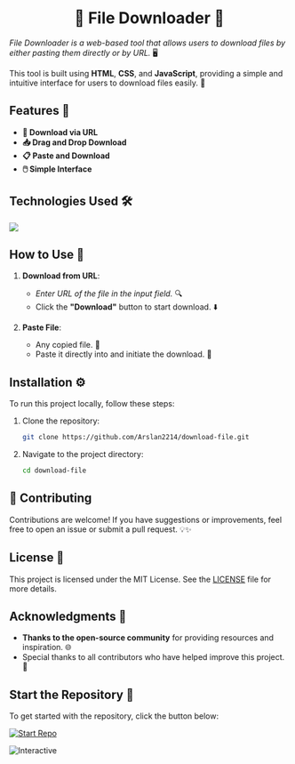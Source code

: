 <div align="center">
  
# 📂 File Downloader 🚀

</div>

*File Downloader is a web-based tool that allows users to download files by either pasting them directly or by URL.* 🖥️

This tool is built using **HTML**, **CSS**, and **JavaScript**, providing a simple and intuitive interface for users to download files easily. 🎨

## Features 🌟

- **🔗 Download via URL**
- **📥 Drag and Drop Download**
- **📋 Paste and Download**
- **🖱️ Simple Interface**

## Technologies Used 🛠️

<img src="https://skillicons.dev/icons?i=html,css,javascript,md," />

## How to Use 📘

1. **Download from URL**:
   - *Enter URL of the file in the input field.* 🔍
   - Click the **"Download"** button to start download. ⬇️

2. **Paste File**:
   - Any copied file. 📄
   - Paste it directly into and initiate the download. 📂

## Installation ⚙️

To run this project locally, follow these steps:

1. Clone the repository:
   ```bash
   git clone https://github.com/Arslan2214/download-file.git
   ```

2. Navigate to the project directory:
   ```bash
   cd download-file
   ```

## 🤝 Contributing

Contributions are welcome! If you have suggestions or improvements, feel free to open an issue or submit a pull request. 💡✨

## License 📜

This project is licensed under the MIT License. See the [LICENSE](LICENSE) file for more details.

## Acknowledgments 🙏

- **Thanks to the open-source community** for providing resources and inspiration. 🌐
- Special thanks to all contributors who have helped improve this project. 👏

## Start the Repository 🚀

To get started with the repository, click the button below:

[![Start Repo](https://img.shields.io/badge/Start%20Repo-Click%20Here-brightgreen)](https://github.com/Arslan2214/download-file)

![Interactive](https://i.giphy.com/media/v1.Y2lkPTc5MGI3NjExYWI2ZXF1YWp6NTg5Y2RpdnNpOXFtZWFwemFjZzAwazU5OHZzcDU1NCZlcD12MV9pbnRlcm5hbF9naWZfYnlfaWQmY3Q9Zw/3ohs4oWkzyVeVgTwKQ/giphy.gif)
